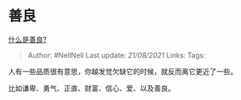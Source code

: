 # 善良
[什么是善良?](https://www.zhihu.com/question/32324178/answer/1666443817)

> Author: #NellNell 
> Last update: *21/08/2021* 
> Links:
> Tags: 

人有一些品质很有意思，你越发觉欠缺它的时候，就反而离它更近了一些。

比如谦卑、勇气、正直、财富、信心、爱、以及善良。